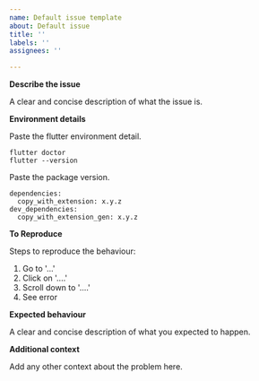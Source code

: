 ```yaml
---
name: Default issue template
about: Default issue
title: ''
labels: ''
assignees: ''

---
```


**Describe the issue**

A clear and concise description of what the issue is.

**Environment details**

Paste the flutter environment detail.
```
flutter doctor
flutter --version
```
Paste the package version.
```
dependencies:
  copy_with_extension: x.y.z
dev_dependencies:
  copy_with_extension_gen: x.y.z
```

**To Reproduce**

Steps to reproduce the behaviour:
1. Go to '...'
2. Click on '....'
3. Scroll down to '....'
4. See error

**Expected behaviour**

A clear and concise description of what you expected to happen.

**Additional context**

Add any other context about the problem here.
